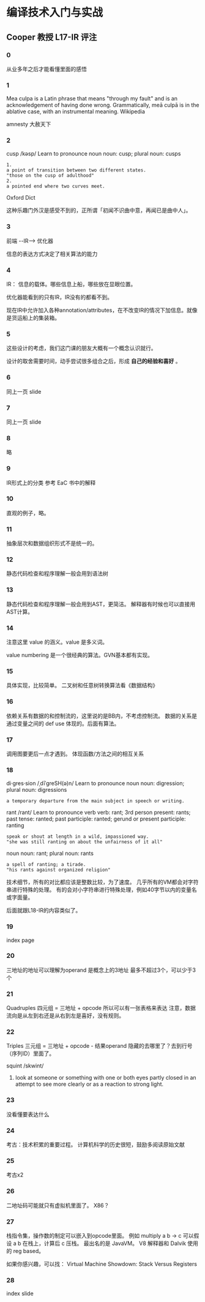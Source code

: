 # 编译技术入门与实战

## Cooper 教授 L17-IR 评注

### 0

从业多年之后才能看懂里面的感悟

### 1

Mea culpa is a Latin phrase that means "through my fault" and is an acknowledgement of having done wrong. Grammatically, meā culpā is in the ablative case, with an instrumental meaning. Wikipedia

amnesty 大赦天下

### 2

cusp
/kəsp/
Learn to pronounce
noun
noun: cusp; plural noun: cusps

    1.
    a point of transition between two different states.
    "those on the cusp of adulthood"
    2.
    a pointed end where two curves meet.

Oxford Dict

这种乐趣门外汉是感受不到的，正所谓「初闻不识曲中意，再闻已是曲中人」。


### 3

前端 --IR--> 优化器

信息的表达方式决定了相关算法的能力

### 4

IR： 信息的载体。哪些信息上船，哪些放在显眼位置。

优化器能看到的只有IR，IR没有的都看不到。

现在IR中允许加入各种annotation/attributes，在不改变IR的情况下加信息。就像是货运船上的集装箱。

### 5

这些设计的考虑，我们这门课的朋友大概有一个概念认识就行。

设计的取舍需要时间，动手尝试很多组合之后，形成 **自己的经验和喜好** 。

### 6

同上一页 slide

### 7

同上一页 slide

### 8

略

### 9

IR形式上的分类
参考 EaC 书中的解释

### 10

直观的例子，略。

### 11

抽象层次和数据组织形式不是统一的。

### 12

静态代码检查和程序理解一般会用到语法树

### 13

静态代码检查和程序理解一般会用到AST，更简洁。
解释器有时候也可以直接用AST计算。

### 14

注意这里 value 的涵义。value 是多义词。

value numbering 是一个很经典的算法。GVN基本都有实现。

### 15

具体实现，比较简单。
二叉树和任意树转换算法看《数据结构》

### 16

依赖关系有数据的和控制流的，这里说的是BB内，不考虑控制流。
数据的关系是通过变量之间的 def use 体现的。后面有算法。

### 17

调用图要更后一点才遇到。
体现函数/方法之间的相互关系

### 18

di·gres·sion
/ˌdīˈɡreSH(ə)n/
Learn to pronounce
noun
noun: digression; plural noun: digressions

    a temporary departure from the main subject in speech or writing.

rant
/rant/
Learn to pronounce
verb
verb: rant; 3rd person present: rants; past tense: ranted; past participle: ranted; gerund or present participle: ranting

    speak or shout at length in a wild, impassioned way.
    "she was still ranting on about the unfairness of it all"

noun
noun: rant; plural noun: rants

    a spell of ranting; a tirade.
    "his rants against organized religion"

技术细节，所有的对比都应该是整数比较，为了速度。
几乎所有的VM都会对字符串进行特殊的处理。
有的会对小字符串进行特殊处理，例如40字节以内的变量名或字面量。

后面就跟L18-IR的内容类似了。

### 19

index page

### 20

三地址的地址可以理解为operand
是概念上的3地址
最多不超过3个，可以少于3个

### 21

Quadruples 四元组 = 三地址 + opcode
所以可以有一张表格来表达
注意，数据流向是从左到右还是从右到左是喜好，没有规则。

### 22

Triples 三元组 = 三地址 + opcode - 结果operand
隐藏的去哪里了？去到行号（序列ID）里面了。

squint
/skwint/
1. look at someone or something with one or both eyes partly closed in an attempt to see more clearly or as a reaction to strong light.

### 23

没看懂要表达什么

### 24

考古：技术积累的重要过程。
计算机科学的历史很短，鼓励多阅读原始文献

### 25

考古x2

### 26

二地址码可能就只有虚拟机里面了。
X86？

### 27

栈指令集，操作数的制定可以嵌入到opcode里面。
例如 multiply a b -> c 可以假设 a b 在栈上，计算后 c 压栈。
最出名的是 JavaVM。
V8 解释器和 Dalvik 使用的 reg based。

如果你感兴趣，可以找：
Virtual Machine Showdown: Stack Versus Registers

### 28

index slide

